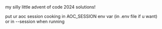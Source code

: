 my silly little advent of code 2024 solutions!

put ur aoc session cooking in AOC_SESSION env var (in .env file if u want) or in
--session when running
